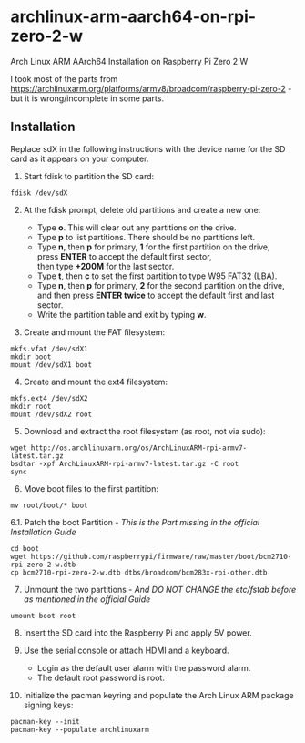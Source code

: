 # archlinux-arm-aarch64-on-rpi-zero-2-w
Arch Linux ARM AArch64 Installation on Raspberry Pi Zero 2 W 

I took most of the parts from https://archlinuxarm.org/platforms/armv8/broadcom/raspberry-pi-zero-2 - but it is wrong/incomplete in some parts.

## Installation

Replace sdX in the following instructions with the device name for the SD card as it appears on your computer.

1. Start fdisk to partition the SD card:

```
fdisk /dev/sdX
```

2. At the fdisk prompt, delete old partitions and create a new one:  
    - Type **o**. This will clear out any partitions on the drive.  
    - Type **p** to list partitions. There should be no partitions left.  
    - Type **n**, then **p** for primary, **1** for the first partition on the drive,  
      press **ENTER** to accept the default first sector,  
      then type **+200M** for the last sector.  
    - Type **t**, then **c** to set the first partition to type W95 FAT32 (LBA).  
    - Type **n**, then **p** for primary, **2** for the second partition on the drive,   
      and then press **ENTER twice** to accept the default first and last sector.  
    - Write the partition table and exit by typing **w**.  

3. Create and mount the FAT filesystem:

```
mkfs.vfat /dev/sdX1
mkdir boot
mount /dev/sdX1 boot
```

4. Create and mount the ext4 filesystem:

```
mkfs.ext4 /dev/sdX2
mkdir root
mount /dev/sdX2 root
```

5. Download and extract the root filesystem (as root, not via sudo):

```
wget http://os.archlinuxarm.org/os/ArchLinuxARM-rpi-armv7-latest.tar.gz
bsdtar -xpf ArchLinuxARM-rpi-armv7-latest.tar.gz -C root
sync
```

6. Move boot files to the first partition:

```
mv root/boot/* boot
```

6.1. Patch the boot Partition - *This is the Part missing in the official Installation Guide*

```
cd boot
wget https://github.com/raspberrypi/firmware/raw/master/boot/bcm2710-rpi-zero-2-w.dtb
cp bcm2710-rpi-zero-2-w.dtb dtbs/broadcom/bcm283x-rpi-other.dtb
```

7. Unmount the two partitions - *And DO NOT CHANGE the etc/fstab before as mentioned in the official Guide*

```
umount boot root
```

8. Insert the SD card into the Raspberry Pi and apply 5V power.

9. Use the serial console or attach HDMI and a keyboard.
    - Login as the default user alarm with the password alarm.
    - The default root password is root.

10. Initialize the pacman keyring and populate the Arch Linux ARM package signing keys:

```
pacman-key --init
pacman-key --populate archlinuxarm
```

